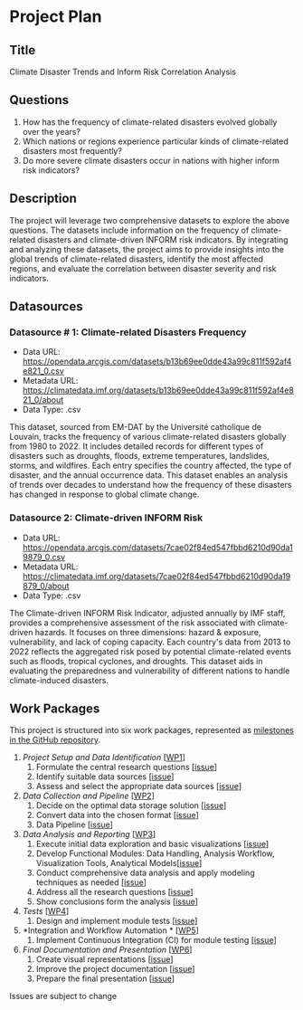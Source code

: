 # Project Plan

## Title
<!-- Give your project a short title. -->
Climate Disaster Trends and Inform Risk Correlation Analysis

## Questions

<!-- Think about one main question you want to answer based on the data. -->
1. How has the frequency of climate-related disasters evolved globally over the years?
2. Which nations or regions experience particular kinds of climate-related disasters most frequently?
3. Do more severe climate disasters occur in nations with higher inform risk indicators?


## Description

<!-- Describe your  project in max. 200 words. Consider writing about why and how you attempt it. -->
The project will leverage two comprehensive datasets to explore the above questions. The datasets include information on the frequency of climate-related disasters and climate-driven INFORM risk indicators. By integrating and analyzing these datasets, the project aims to provide insights into the global trends of climate-related disasters, identify the most affected regions, and evaluate the correlation between disaster severity and risk indicators.

## Datasources

<!-- Describe each datasources you plan to use in a section. Use the prefic "DatasourceX" where X is the id of the datasource. -->

### Datasource # 1: Climate-related Disasters Frequency
* Data URL: https://opendata.arcgis.com/datasets/b13b69ee0dde43a99c811f592af4e821_0.csv
* Metadata URL: https://climatedata.imf.org/datasets/b13b69ee0dde43a99c811f592af4e821_0/about
* Data Type: .csv

This dataset, sourced from EM-DAT by the Université catholique de Louvain, tracks the frequency of various climate-related disasters globally from 1980 to 2022. It includes detailed records for different types of disasters such as droughts, floods, extreme temperatures, landslides, storms, and wildfires. Each entry specifies the country affected, the type of disaster, and the annual occurrence data. This dataset enables an analysis of trends over decades to understand how the frequency of these disasters has changed in response to global climate change.

### Datasource 2: Climate-driven INFORM Risk
* Data URL: https://opendata.arcgis.com/datasets/7cae02f84ed547fbbd6210d90da19879_0.csv
* Metadata URL: https://climatedata.imf.org/datasets/7cae02f84ed547fbbd6210d90da19879_0/about
* Data Type: .csv

The Climate-driven INFORM Risk Indicator, adjusted annually by IMF staff, provides a comprehensive assessment of the risk associated with climate-driven hazards. It focuses on three dimensions: hazard & exposure, vulnerability, and lack of coping capacity. Each country's data from 2013 to 2022 reflects the aggregated risk posed by potential climate-related events such as floods, tropical cyclones, and droughts. This dataset aids in evaluating the preparedness and vulnerability of different nations to handle climate-induced disasters.

## Work Packages

<!-- List of work packages ordered sequentially, each pointing to an issue with more details. -->

This project is structured into six work packages, represented as [milestones in the GitHub repository](https://github.com/muhammadalyy14/FAU-Data-Engineering-Project/milestones).


1. *Project Setup and Data Identification* [[WP1](https://github.com/muhammadalyy14/FAU-Data-Engineering-Project/milestone/1)]
    1. Formulate the central research questions [[issue](https://github.com/muhammadalyy14/FAU-Data-Engineering-Project/issues/6)]
    2. Identify suitable data sources [[issue](https://github.com/muhammadalyy14/FAU-Data-Engineering-Project/issues/7)]
    3. Assess and select the appropriate data sources [[issue](https://github.com/muhammadalyy14/FAU-Data-Engineering-Project/issues/8)]
2. *Data Collection and Pipeline* [[WP2](https://github.com/muhammadalyy14/FAU-Data-Engineering-Project/milestone/2)]
    1. Decide on the optimal data storage solution [[issue](https://github.com/muhammadalyy14/FAU-Data-Engineering-Project/issues/9)]
    2. Convert data into the chosen format [[issue](https://github.com/muhammadalyy14/FAU-Data-Engineering-Project/issues/10)]
    3. Data Pipeline [[issue](https://github.com/muhammadalyy14/FAU-Data-Engineering-Project/issues/11)]
3. *Data Analysis and Reporting* [[WP3](https://github.com/muhammadalyy14/FAU-Data-Engineering-Project/milestone/3)]
    1. Execute initial data exploration and basic visualizations [[issue](https://github.com/muhammadalyy14/FAU-Data-Engineering-Project/issues/12)]
    2. Develop Functional Modules: Data Handling, Analysis Workflow, Visualization Tools, Analytical Models[[issue](https://github.com/muhammadalyy14/FAU-Data-Engineering-Project/issues/13)]
    3. Conduct comprehensive data analysis and apply modeling techniques as needed  [[issue](https://github.com/muhammadalyy14/FAU-Data-Engineering-Project/issues/14)]
    4. Address all the research questions [[issue](https://github.com/muhammadalyy14/FAU-Data-Engineering-Project/issues/15)]
    5. Show conclusions form the analysis [[issue](https://github.com/muhammadalyy14/FAU-Data-Engineering-Project/issues/16)]
4. *Tests* [[WP4](https://github.com/muhammadalyy14/FAU-Data-Engineering-Project/milestone/4)]
    1. Design and implement module tests [[issue](https://github.com/muhammadalyy14/FAU-Data-Engineering-Project/issues/17)]
5. *Integration and Workflow Automation * [[WP5](https://github.com/muhammadalyy14/FAU-Data-Engineering-Project/milestone/5)]
    1. Implement Continuous Integration (CI) for module testing [[issue](https://github.com/muhammadalyy14/FAU-Data-Engineering-Project/issues/18)]
6. *Final Documentation and Presentation* [[WP6](https://github.com/muhammadalyy14/FAU-Data-Engineering-Project/milestone/6)]
    1. Create visual representations [[issue](https://github.com/muhammadalyy14/FAU-Data-Engineering-Project/issues/19)]
    2. Improve the project documentation [[issue](https://github.com/muhammadalyy14/FAU-Data-Engineering-Project/issues/20)]
    3. Prepare the final presentation [[issue](https://github.com/muhammadalyy14/FAU-Data-Engineering-Project/issues/21)]


Issues are subject to change